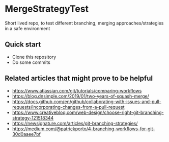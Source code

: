 # MergeStrategyTest
Short lived repo, to test different branching, merging approaches/strategies in a safe environment

## Quick start
- Clone this repository
- Do some commits

## Related articles that might prove to be helpful
- https://www.atlassian.com/git/tutorials/comparing-workflows
- https://blog.dnsimple.com/2019/01/two-years-of-squash-merge/
- https://docs.github.com/en/github/collaborating-with-issues-and-pull-requests/incorporating-changes-from-a-pull-request
- https://www.creativebloq.com/web-design/choose-right-git-branching-strategy-121518344
- https://newsignature.com/articles/git-branching-strategies/
- https://medium.com/@patrickporto/4-branching-workflows-for-git-30d0aaee7bf

